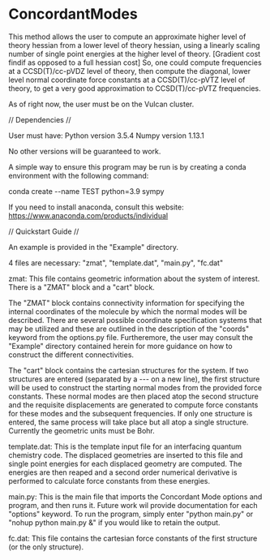 # ConcordantModes
This method allows the user to compute an approximate higher level of theory hessian from a lower level of theory hessian, using a linearly scaling number of single point energies at the higher level of theory. [Gradient cost findif as opposed to a full hessian cost]
So, one could compute frequencies at a CCSD(T)/cc-pVDZ level of theory, then compute the diagonal, 
lower level normal coordinate force constants at a CCSD(T)/cc-pVTZ level of theory, to get a very good approximation to CCSD(T)/cc-pVTZ frequencies.

As of right now, the user must be on the Vulcan cluster.

// Dependencies //

User must have:
Python version 3.5.4
Numpy version 1.13.1

No other versions will be guaranteed to work.

A simple way to ensure this program may be run is by creating a conda environment with the following command:

conda create --name TEST python=3.9 sympy

If you need to install anaconda, consult this website:
https://www.anaconda.com/products/individual

// Quickstart Guide //

An example is provided in the "Example" directory.

4 files are necessary: "zmat", "template.dat", "main.py", "fc.dat"

zmat:
This file contains geometric information about the system of interest. There is a "ZMAT" block and a "cart" block.

The "ZMAT" block contains connectivity information for specifying the internal coordinates of the molecule by which the normal modes will be described.
There are several possible coordinate specification systems that may be utilized and these are outlined in the description of the "coords" keyword from the options.py file.
Furtheremore, the user may consult the "Example" directory contained herein for more guidance on how to construct the different connectivities.

The "cart" block contains the cartesian structures for the system. If two structures are entered (separated by a --- on a new line), the first structure will be used to construct the starting normal modes from the provided force constants. These normal modes are then placed atop the second structure and the requisite displacements are generated to compute force constants for these modes and the subsequent frequencies. If only one structure is entered, the same process will take place but all atop a single structure. Currently the geometric units must be Bohr.

template.dat:
This is the template input file for an interfacing quantum chemistry code. The displaced geometries are inserted to this file and single point energies for each displaced geometry are computed. The energies are then reaped and a second order numerical derivative is performed to calculate force constants from these energies.

main.py:
This is the main file that imports the Concordant Mode options and program, and then runs it. Future work wil provide documentation for each "options" keyword.
To run the program, simply enter "python main.py" or "nohup python main.py &" if you would like to retain the output.

fc.dat:
This file contains the cartesian force constants of the first structure (or the only structure).
